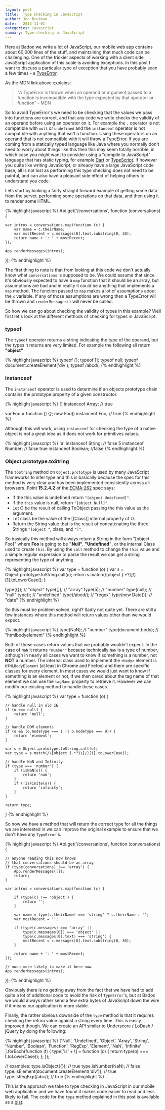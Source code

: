 ```yaml
---
layout: post
title:  Type Checking in JavaScript
author: Jon Bretman
date:   2013-11-01
categories: javascript
summary: Type checking in JavaScript
---
```


Here at Badoo we write a lot of JavaScript, our mobile web app contains about 60,000 lines of the stuff, and maintaining that much code can be challenging. One of the trickier aspects of working with a client side JavaScript application of this scale is avoiding exceptions. In this post I want to discuss a particular type of exception that you have probably seen a few times - a [TypeError](https://developer.mozilla.org/en-US/docs/Web/JavaScript/Reference/Global_Objects/TypeError).

As the MDN link above explains:

> "A TypeError is thrown when an operand or argument passed to a function is incompatible with the type expected by that operator or function" - MDN

So to avoid TypeError's we need to be checking that the values we pass into functions are correct, and that any code we write checks the validity of an operand before using an operator on it. For example the `.` operator is not compatible with `null` or `undefined` and the `instanceof` operator is not compatible with anything that isn't a function. Using these operators on an operand that is not compatible with it will throw a TypeError. If you are coming from a statically typed language like Java where you normally don't need to worry about things like this then this may seem totally horrible, in which case you might want to consider using a "compile to JavaScript" language that has static typing, for example [Dart](https://www.dartlang.org/) or [TypeScript](http://www.typescriptlang.org/). If however you quite like writing JavaScript, or already have a large JavaScript code base, all is not lost as performing this type checking does not need to be painful, and can also have a pleasant side effect of helping others to understand you code.

Lets start by looking a fairly straight forward example of getting some data from the server, performing some operations on that data, and then using it to render some HTML.

{% highlight javascript %}
Api.get('/conversations', function (conversations) {

    var intros = conversations.map(function (c) {
        var name = c.theirName;
        var mostRecent = c.messages[0].text.substring(0, 30);
        return name + ': ' + mostRecent;
    });

    App.renderMessages(intros);

});
{% endhighlight %}

The first thing to note is that from looking at this code we don't actually know what `conversations` is supposed to be. We could assume that since it's obviously expected to have a `map` function that it should be an array, but assumptions are bad and in reality it could be anything that implements a `map` method. The function passed to `map` makes a lot of assumptions about the `c` variable. If any of those assumptions are wrong then a TypeError will be thrown and `renderMessages()` will never be called.

So how we can go about checking the validity of types in this example? Well first let's look at the different methods of checking for types in JavaScript.

### typeof
The `typeof` operator returns a string indicating the type of the operand, but the types it returns are very limited. For example the following all return **"object"**

{% highlight javascript %}
typeof {};
typeof [];
typeof null;
typeof document.createElement('div');
typeof /abcd/;
{% endhighlight %}

### instanceof
The `instanceof` operator is used to determine if an objects prototype chain contains the prototype property of a given constructor.

{% highlight javascript %}
[] instanceof Array; // true

var Foo = function () {};
new Foo() instanceof Foo; // true
{% endhighlight %}

Although this will work, using `instanceof` for checking the type of a native object is not a great idea as it does not work for primitives values.

{% highlight javascript %}
'a' instanceof String; // false
5 instanceof Number; // false
true instanceof Boolean; //false
{% endhighlight %}

### Object.prototype.toString
The `toString` method on `Object.prototype` is used by many JavaScript frameworks to infer type and this is basically because the spec for this method is very clear and has been implemented consistently across all browsers. Point **15.2.4.2** of the [ECMA-262](http://www.ecma-international.org/publications/files/ECMA-ST/Ecma-262.pdf) spec says:

* If the this value is undefined return `"[object Undefined]"`.
* If the `this` value is null, return `"[object Null]"`.
* Let O be the result of calling ToObject passing the this value as the argument.
* Let class be the value of the \[\[Class\]\] internal property of O.
* Return the String value that is the result of concatenating the three Strings `"[object "`, class, and `"]"`.

So basically this method will always return a String in the form "\[object Foo\]" where **Foo** is going to be **"Null"**, **"Undefined"**, or the internal Class used to create `this`. By using the `call` method to change the `this` value and a simple regular expression to parse the result we can get a string representing the type of anything.

{% highlight javascript %}
var type = function (o) {
    var s = Object.prototype.toString.call(o);
    return s.match(/\[object (.*?)\]/)[1].toLowerCase();
}

type({}); // "object"
type([]); // "array"
type(5); // "number"
type(null); // "null"
type(); // "undefined"
type(/abcd/); // "regex"
type(new Date()); // "date"
{% endhighlight %}

So this must be problem solved, right? Sadly not quite yet. There are still a few instances where this method will return values other than we would expect.

{% highlight javascript %}
type(NaN); // "number"
type(document.body); // "htmlbodyelement"
{% endhighlight %}

Both of these cases return values that we probably wouldn't expect. In the case of `NaN` it returns `"number"` because technically `NaN` is a type of number, although in nearly all cases we want to know if something is a number, not **NOT** a number. The internal class used to implement the `<body>` element is `HTMLBodyElement` (at least in Chrome and Firefox) and there are specific classes for every element. In most cases we would just want to know if something is an element or not, if we then cared about the tag name of that element we can use the `tagName` property to retrieve it. However we can modify our existing method to handle these cases.

{% highlight javascript %}
var type = function (o) {

    // handle null in old IE
    if (o === null) {
        return 'null';
    }

    // handle DOM elements
    if (o && (o.nodeType === 1 || o.nodeType === 9)) {
        return 'element';
    }

    var s = Object.prototype.toString.call(o);
    var type = s.match(/\[object (.*?)\]/)[1].toLowerCase();

    // handle NaN and Infinity
    if (type === 'number') {
        if (isNaN(o)) {
            return 'nan';
        }
        if (!isFinite(o)) {
            return 'infinity';
        }
    }

    return type;
}
{% endhighlight %}

So now we have a method that will return the correct type for all the things we are interested in we can improve the original example to ensure that we don't have any `TypeError`'s.

{% highlight javascript %}
Api.get('/conversations', function (conversations) {

    // anyone reading this now knows
    // that conversations should be an array
    if (type(conversations) !== 'array') {
        App.renderMessages([]);
        return;
    }

    var intros = conversations.map(function (c) {

        if (type(c) !== 'object') {
            return '';
        }

        var name = type(c.theirName) === 'string' ? c.theirName : '';
        var mostRecent = '';

        if (type(c.messages) === 'array' ||
            type(c.messages[0]) === 'object' ||
            type(c.messages[0].text) === 'string') {
            mostRecent = c.messages[0].text.substring(0, 30);
        }

        return name + ': ' + mostRecent;
    });

    // much more likely to make it here now
    App.renderMessages(intros);
});
{% endhighlight %}

Obviously there is no getting away from the fact that we have had to add quite a lot of additional code to avoid the risk of `TypeError`'s, but at Badoo we would always rather send a few extra bytes of JavaScript down the wire if it means our application is more stable.

Finally, the rather obvious downside of the `type` method is that it requires checking the return value against a string every time. This is easily improved though. We can create an API similar to Underscore / LoDash / jQuery by doing the following:

{% highlight javascript %}
['Null',
 'Undefined',
 'Object',
 'Array',
 'String',
 'Number',
 'Boolean',
 'Function',
 'RegExp',
 'Element',
 'NaN',
 'Infinite'
].forEach(function (t) {
    type['is' + t] = function (o) {
        return type(o) === t.toLowerCase();
    };
});

// examples:
type.isObject({}); // true
type.isNumber(NaN); // false
type.isElement(document.createElement('div')); // true
type.isRegExp(/abc/); // true
{% endhighlight %}

This is the approach we take to type checking in JavaScript in our mobile web application and we have found it makes code easier to read and less likely to fail. The code for the `type` method explained in this post is available as a [gist](https://gist.github.com/jonbretman/7259628).